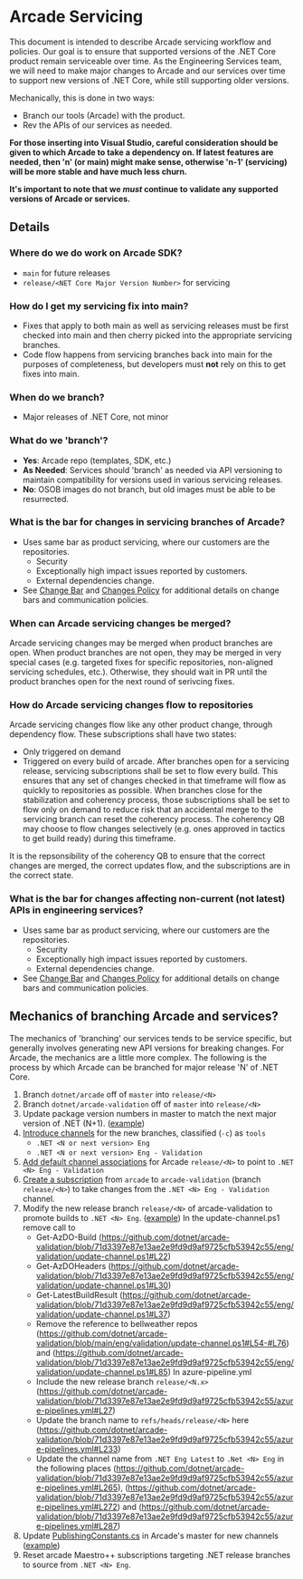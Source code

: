 # Arcade Servicing

This document is intended to describe Arcade servicing workflow and policies.
Our goal is to ensure that supported versions of the .NET Core product remain
serviceable over time. As the Engineering Services team, we will need to make
major changes to Arcade and our services over time to support new versions of
.NET Core, while still supporting older versions.

Mechanically, this is done in two ways:
- Branch our tools (Arcade) with the product.
- Rev the APIs of our services as needed.

**For those inserting into Visual Studio, careful consideration should be given to which Arcade to take a dependency on.  If latest features are needed, then 'n' (or main) might make sense, otherwise 'n-1' (servicing) will be more stable and have much less churn.**

**It's important to note that we *must* continue to validate any supported versions
of Arcade or services.**

## Details

### Where do we do work on Arcade SDK?
- `main` for future releases
- `release/<NET Core Major Version Number>` for servicing

### How do I get my servicing fix into main?
- Fixes that apply to both main as well as servicing releases must be first checked into
  main and then cherry picked into the appropriate servicing branches.
- Code flow happens from servicing branches back into main for the purposes of completeness,
  but developers must **not** rely on this to get fixes into main.

### When do we branch?
- Major releases of .NET Core, not minor

### What do we 'branch'?
- **Yes**: Arcade repo (templates, SDK, etc.)
- **As Needed**: Services should 'branch' as needed via API versioning to maintain
    compatibility for versions used in various servicing releases.
- **No**: OSOB images do not branch, but old images must be able to be resurrected.

### What is the bar for changes in servicing branches of Arcade?
- Uses same bar as product servicing, where our customers are the repositories.
    - Security
    - Exceptionally high impact issues reported by customers.
    - External dependencies change.
- See [Change Bar](./ChangeBar.md) and [Changes Policy](./ChangesPolicy.md) for
  additional details on change bars and communication policies.

### When can Arcade servicing changes be merged?
Arcade servicing changes may be merged when product branches are open. When product branches are not open, they may be merged in very special cases (e.g. targeted fixes for specific repositories, non-aligned servicing schedules, etc.). Otherwise, they should wait in PR until the product branches open for the next round of serivcing fixes.

### How do Arcade servicing changes flow to repositories

Arcade servicing changes flow like any other product change, through dependency flow. These subscriptions shall have two states:
- Only triggered on demand
- Triggered on every build of arcade.
After branches open for a servicing release, servicing subscriptions shall be set to flow every build. This ensures that any set of changes checked in that timeframe will flow as quickly to repositories as possible. When branches close for the stabilization and coherency process, those subscriptions shall be set to flow only on demand to reduce risk that an accidental merge to the servicing branch can reset the coherency process. The coherency QB may choose to flow changes selectively (e.g. ones approved in tactics to get build ready) during this timeframe.

It is the repsonsibility of the coherency QB to ensure that the correct changes are merged, the correct updates flow, and the subscriptions are in the correct state.

### What is the bar for changes affecting non-current (not latest) APIs in engineering services?
- Uses same bar as product servicing, where our customers are the repositories.
    - Security
    - Exceptionally high impact issues reported by customers.
    - External dependencies change.
- See [Change Bar](./ChangeBar.md) and [Changes Policy](./ChangesPolicy.md) for
  additional details on change bars and communication policies.

## Mechanics of branching Arcade and services?

The mechanics of 'branching' our services tends to be service specific, but
generally involves generating new API versions for breaking changes. For Arcade,
the mechanics are a little more complex. The following is the process by
which Arcade can be branched for major release 'N' of .NET Core.

1. Branch `dotnet/arcade` off of `master` into `release/<N>`
2. Branch `dotnet/arcade-validation` off of `master` into `release/<N>`
3. Update package version numbers in master to match the next major version of
   .NET (N+1). ([example](https://github.com/dotnet/arcade/pull/6356/files))
4. [Introduce channels](https://github.com/dotnet/arcade/blob/master/Documentation/Darc.md#add-channel)
   for the new branches, classified (`-c`) as `tools`
    - `.NET <N or next version> Eng`
    - `.NET <N or next version> Eng - Validation`
5. [Add default channel associations](https://github.com/dotnet/arcade/blob/master/Documentation/Darc.md#add-default-channel)
   for Arcade `release/<N>` to point to `.NET <N> Eng - Validation`
6. [Create a subscription](https://github.com/dotnet/arcade/blob/master/Documentation/Darc.md#add-subscription) from `arcade`  to `arcade-validation` (branch `release/<N>`) to take changes from the `.NET <N> Eng - Validation` channel.
7. Modify the new release branch  `release/<N>` of arcade-validation to promote builds
   to `.NET <N> Eng`. ([example](https://github.com/dotnet/arcade-validation/pull/1857/files))
   In the update-channel.ps1 remove call to 
   - Get-AzDO-Build (https://github.com/dotnet/arcade-validation/blob/71d3397e87e13ae2e9fd9d9af9725cfb53942c55/eng/validation/update-channel.ps1#L22)
   - Get-AzDOHeaders (https://github.com/dotnet/arcade-validation/blob/71d3397e87e13ae2e9fd9d9af9725cfb53942c55/eng/validation/update-channel.ps1#L30)
   - Get-LatestBuildResult (https://github.com/dotnet/arcade-validation/blob/71d3397e87e13ae2e9fd9d9af9725cfb53942c55/eng/validation/update-channel.ps1#L37)
   - Remove the reference to bellweather repos (https://github.com/dotnet/arcade-validation/blob/main/eng/validation/update-channel.ps1#L54-#L76) and (https://github.com/dotnet/arcade-validation/blob/71d3397e87e13ae2e9fd9d9af9725cfb53942c55/eng/validation/update-channel.ps1#L85)
      In azure-pipeline.yml 
   - Include the new release branch `release/<N.x>` (https://github.com/dotnet/arcade-validation/blob/71d3397e87e13ae2e9fd9d9af9725cfb53942c55/azure-pipelines.yml#L27)
   - Update the branch name to `refs/heads/release/<N>` here (https://github.com/dotnet/arcade-validation/blob/71d3397e87e13ae2e9fd9d9af9725cfb53942c55/azure-pipelines.yml#L233)
   - Update the channel name from `.NET Eng Latest` to `.Net <N> Eng` in the following places
     (https://github.com/dotnet/arcade-validation/blob/71d3397e87e13ae2e9fd9d9af9725cfb53942c55/azure-pipelines.yml#L265),
     (https://github.com/dotnet/arcade-validation/blob/71d3397e87e13ae2e9fd9d9af9725cfb53942c55/azure-pipelines.yml#L272) and 
     (https://github.com/dotnet/arcade-validation/blob/71d3397e87e13ae2e9fd9d9af9725cfb53942c55/azure-pipelines.yml#L287)
8. Update [PublishingConstants.cs](https://github.com/dotnet/arcade/blob/master/src/Microsoft.DotNet.Build.Tasks.Feed/src/model/PublishingConstants.cs)
   in Arcade's master for new channels ([example](https://github.com/dotnet/arcade/pull/6360/files))
9. Reset arcade Maestro++ subscriptions targeting .NET release branches to
   source from `.NET <N> Eng`.
